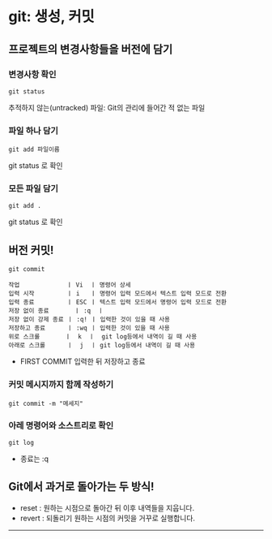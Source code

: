 # git: 생성, 커밋

## 프로젝트의 변경사항들을 버전에 담기

### 변경사항 확인

```
git status
```
추적하지 않는(untracked) 파일: Git의 관리에 들어간 적 없는 파일

### 파일 하나 담기

```
git add 파일이름
```

git status 로 확인

### 모든 파일 담기

```
git add .
```

git status 로 확인

## 버전 커밋!

```
git commit
```

```
작업             ㅣ Vi  ㅣ 명령어 상세
입력 시작         ㅣ i   ㅣ 명령어 입력 모드에서 텍스트 입력 모드로 전환
입력 종료         ㅣ ESC ㅣ 텍스트 입력 모드에서 명령어 입력 모드로 전환
저장 없이 종료	   ㅣ :q  ㅣ
저장 없이 강제 종료	ㅣ :q! ㅣ 입력한 것이 있을 때 사용
저장하고 종료      ㅣ :wq ㅣ 입력한 것이 있을 때 사용
위로 스크롤       ㅣ  k  ㅣ  git log등에서 내역이 길 때 사용
아래로 스크롤      ㅣ  j  ㅣ git log등에서 내역이 길 때 사용
```

- FIRST COMMIT 입력한 뒤 저장하고 종료

### 커밋 메시지까지 함께 작성하기

```
git commit -m "메세지"
```

### 아레 명령어와 소스트리로 확인

```
git log
```

- 종료는 :q

## Git에서 과거로 돌아가는 두 방식!

- reset : 원하는 시점으로 돌아간 뒤 이후 내역들을 지웁니다.
- revert : 되돌리기 원하는 시점의 커밋을 거꾸로 실행합니다.

---